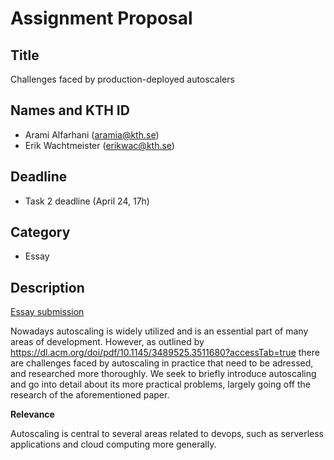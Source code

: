 # Assignment Proposal

## Title

Challenges faced by production-deployed autoscalers

## Names and KTH ID

  - Arami Alfarhani (aramia@kth.se)
  - Erik Wachtmeister (erikwac@kth.se)

## Deadline

- Task 2 deadline (April 24, 17h)

## Category

- Essay

## Description

[Essay submission](https://github.com/snumlautoken/devops-course/tree/essaysubmission/essay/contributions/essay/aramia-erikwac/Devops_essay.pdf)

Nowadays autoscaling is widely utilized and is an essential part of many areas of development. However, as outlined by https://dl.acm.org/doi/pdf/10.1145/3489525.3511680?accessTab=true there are challenges faced by autoscaling in practice that need to be adressed, and researched more thoroughly. We seek to briefly introduce autoscaling and go into detail about its more practical problems, largely going off the research of the aforementioned paper.

**Relevance**

Autoscaling is central to several areas related to devops, such as serverless applications and cloud computing more generally.

